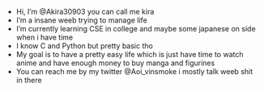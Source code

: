 - Hi, I’m @Akira30903 you can call me kira
- I’m a insane weeb trying to manage life 
- I’m currently learning CSE in college and maybe some japanese on side when i have time
- I know C and Python but pretty basic tho 
- My goal is to have a pretty easy life which is just have time to watch anime and have enough money to buy manga and figurines  
- You can reach me by my twitter @Aoi_vinsmoke i mostly talk weeb shit in there

<!---
Akira30903/Akira30903 is a ✨ special ✨ repository because its `README.md` (this file) appears on your GitHub profile.
You can click the Preview link to take a look at your changes.
--->
